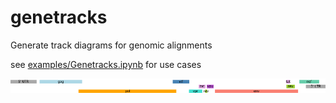 # genetracks
Generate track diagrams for genomic alignments

see [examples/Genetracks.ipynb](examples/Genetracks.ipynb) for use cases

![HIV reading frames](examples/hiv.png)
